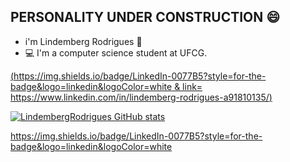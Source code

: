 ## PERSONALITY UNDER CONSTRUCTION 😄

* i'm Lindemberg Rodrigues 🧔
* 💻 I'm a computer science student at UFCG.

[(https://img.shields.io/badge/LinkedIn-0077B5?style=for-the-badge&logo=linkedin&logoColor=white & link= https://www.linkedin.com/in/lindemberg-rodrigues-a91810135/)]( https://www.linkedin.com/in/lindemberg-rodrigues-a91810135/)

[![LindembergRodrigues GitHub stats](https://github-readme-stats.vercel.app/api?username=LindembergRodrigues)](https://github.com/LindembergRodrigues/github-readme-stats)

https://img.shields.io/badge/LinkedIn-0077B5?style=for-the-badge&logo=linkedin&logoColor=white
